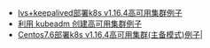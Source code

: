 


* [lvs+keepalived部署k8s v1.16.4高可用集群例子](https://www.kubernetes.org.cn/6634.html)
* [利用 kubeadm 创建高可用集群例子](https://kubernetes.io/zh/docs/setup/production-environment/tools/kubeadm/high-availability/)
* [Centos7.6部署k8s v1.16.4高可用集群(主备模式)例子](https://www.kubernetes.org.cn/6632.html)|

